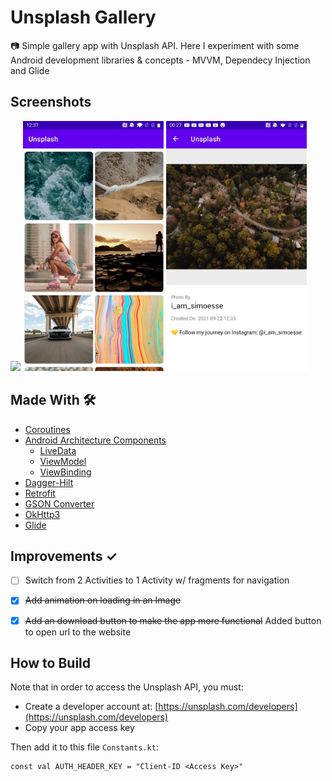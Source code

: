 # Unsplash Gallery

:camera: Simple gallery app with Unsplash API. Here I experiment with some Android development libraries & concepts - MVVM, Dependecy Injection and Glide

## Screenshots
<p>
  <img src="https://github.com/Ashhas/unsplash-gallery/blob/main/screenshots/app-walkthrough.gif" width="225">
  <img src="https://github.com/Ashhas/unsplash-gallery/blob/main/screenshots/Screenshot_20210927-123721.jpg" width="225"> 
  <img src="https://github.com/Ashhas/unsplash-gallery/blob/main/screenshots/Screenshot_20210927-002703.jpg" width="225">
 </p>

## Made With 🛠
- [Coroutines](https://kotlinlang.org/docs/reference/coroutines-overview.html)
- [Android Architecture Components](https://developer.android.com/topic/libraries/architecture) 
  - [LiveData](https://developer.android.com/topic/libraries/architecture/livedata)  
  - [ViewModel](https://developer.android.com/topic/libraries/architecture/viewmodel) 
  - [ViewBinding](https://developer.android.com/topic/libraries/view-binding) 
- [Dagger-Hilt](https://dagger.dev/hilt/)
- [Retrofit](https://square.github.io/retrofit/)
- [GSON Converter](https://github.com/square/retrofit/tree/master/retrofit-converters/gson)
- [OkHttp3](https://github.com/square/okhttp)
- [Glide](https://github.com/bumptech/glide) 

## Improvements ✓

- [ ] Switch from 2 Activities to 1 Activity w/ fragments for navigation
- [x] ~~Add animation on loading in an Image~~
- [x] ~~Add an download button to make the app more functional~~ Added button to open url to the website


## How to Build

Note that in order to access the Unsplash API, you must:

- Create a developer account at: [https://unsplash.com/developers](https://unsplash.com/developers)
- Copy your app access key

Then add it to this file `Constants.kt`:

```
const val AUTH_HEADER_KEY = "Client-ID <Access Key>"
```
